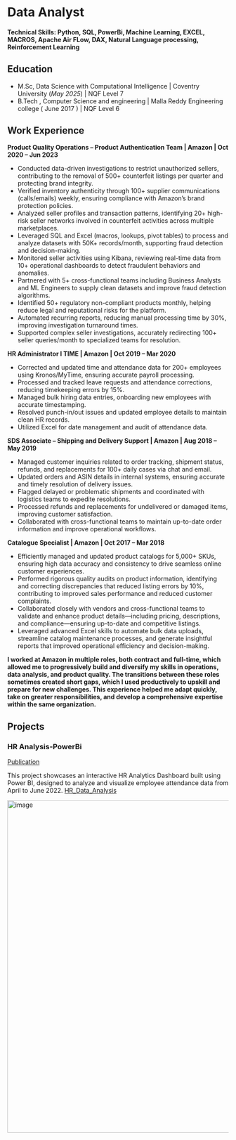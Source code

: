 # Data Analyst

#### Technical Skills: Python, SQL, PowerBi, Machine Learning, EXCEL, MACROS, Apache Air FLow, DAX, Natural Language processing, Reinforcement Learning

## Education
- M.Sc, Data Science with Computational Intelligence | Coventry University (_May 2025_)	| NQF Level 7							       		
- B.Tech , Computer Science and engineering	| Malla Reddy Engineering college ( June 2017 )	| NQF Level 6	        		

## Work Experience
**Product Quality Operations – Product Authentication Team | Amazon | Oct 2020 – Jun 2023**
- Conducted data-driven investigations to restrict unauthorized sellers, contributing to the removal of 500+ counterfeit listings per quarter and protecting brand integrity.
- Verified inventory authenticity through 100+ supplier communications (calls/emails) weekly, ensuring compliance with Amazon’s brand protection policies.
- Analyzed seller profiles and transaction patterns, identifying 20+ high-risk seller networks involved in counterfeit activities across multiple marketplaces.
- Leveraged SQL and Excel (macros, lookups, pivot tables) to process and analyze datasets with 50K+ records/month, supporting fraud detection and decision-making.
- Monitored seller activities using Kibana, reviewing real-time data from 10+ operational dashboards to detect fraudulent behaviors and anomalies.
- Partnered with 5+ cross-functional teams including Business Analysts and ML Engineers to supply clean datasets and improve fraud detection algorithms.
- Identified 50+ regulatory non-compliant products monthly, helping reduce legal and reputational risks for the platform.
- Automated recurring reports, reducing manual processing time by 30%, improving investigation turnaround times.
- Supported complex seller investigations, accurately redirecting 100+ seller queries/month to specialized teams for resolution.


**HR Administrator I TIME | Amazon |  Oct 2019 – Mar 2020**
- Corrected and updated time and attendance data for 200+ employees using Kronos/MyTime, ensuring accurate payroll processing.
- Processed and tracked leave requests and attendance corrections, reducing timekeeping errors by 15%.
- Managed bulk hiring data entries, onboarding new employees with accurate timestamping.
- Resolved punch-in/out issues and updated employee details to maintain clean HR records.
- Utilized Excel for date management and audit of attendance data.

**SDS Associate – Shipping and Delivery Support | Amazon |  Aug 2018 – May 2019**
- Managed customer inquiries related to order tracking, shipment status, refunds, and replacements for 100+ daily cases via chat and email.
- Updated orders and ASIN details in internal systems, ensuring accurate and timely resolution of delivery issues.
- Flagged delayed or problematic shipments and coordinated with logistics teams to expedite resolutions.
- Processed refunds and replacements for undelivered or damaged items, improving customer satisfaction.
- Collaborated with cross-functional teams to maintain up-to-date order information and improve operational workflows.


**Catalogue Specialist | Amazon |  Oct 2017 – Mar 2018**
- Efficiently managed and updated product catalogs for 5,000+ SKUs, ensuring high data accuracy and consistency to drive seamless online customer experiences.
- Performed rigorous quality audits on product information, identifying and correcting discrepancies that reduced listing errors by 10%, contributing to improved sales performance and reduced customer complaints.
- Collaborated closely with vendors and cross-functional teams to validate and enhance product details—including pricing, descriptions, and compliance—ensuring up-to-date and competitive listings.
- Leveraged advanced Excel skills to automate bulk data uploads, streamline catalog maintenance processes, and generate insightful reports that improved operational efficiency and decision-making.

**I worked at Amazon in multiple roles, both contract and full-time, which allowed me to progressively build and diversify my skills in operations, data analysis, and product quality. The transitions between these roles sometimes created short gaps, which I used productively to upskill and prepare for new challenges. This experience helped me adapt quickly, take on greater responsibilities, and develop a comprehensive expertise within the same organization.**




## Projects
### HR Analysis-PowerBi
[Publication](https://github.com/taduriv/HR-Analytics-Dashboard)

This project showcases an interactive HR Analytics Dashboard built using Power BI, designed to analyze and visualize employee attendance data from April to June 2022.
[HR_Data_Analysis](https://github.com/user-attachments/assets/b1fa2066-959b-4a23-b9bc-f5a292594351)

<img width="1371" height="757" alt="image" src="https://github.com/user-attachments/assets/75123cb3-5c19-41e9-894c-7342dca35ca3" />


